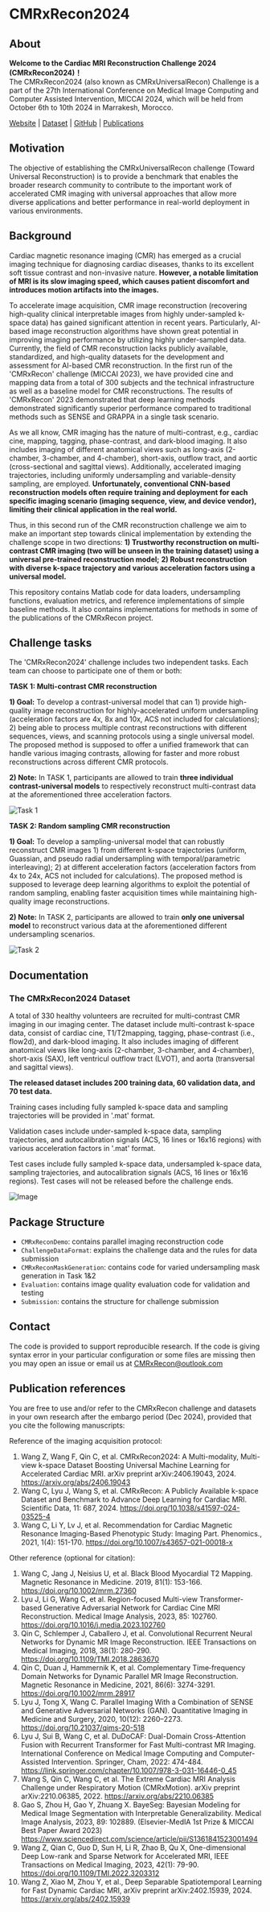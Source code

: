 # CMRxRecon2024

## About
**Welcome to the Cardiac MRI Reconstruction Challenge 2024 (CMRxRecon2024)！**  
The CMRxRecon2024 (also known as CMRxUniversalRecon) Challenge is a part of the 27th International Conference on Medical Image Computing and Computer Assisted Intervention, MICCAI 2024, which will be held from October 6th to 10th 2024 in Marrakesh, Morocco.


[Website](https://cmrxrecon.github.io/2024) |
[Dataset](https://www.synapse.org/#!Synapse:syn51471091/wiki/) |
[GitHub](https://github.com/CmrxRecon/CMRxRecon2024/) |
[Publications](#Publication-references)

## Motivation
The objective of establishing the CMRxUniversalRecon challenge (Toward Universal Reconstruction) is to provide a benchmark that enables the broader research community to contribute to the important work of accelerated CMR imaging with universal approaches that allow more diverse applications and better performance in real-world deployment in various environments.

## Background
Cardiac magnetic resonance imaging (CMR) has emerged as a crucial imaging technique for diagnosing cardiac diseases, thanks to its excellent soft tissue contrast and non-invasive nature. **However, a notable limitation of MRI is its slow imaging speed, which causes patient discomfort and introduces motion artifacts into the images.**

To accelerate image acquisition, CMR image reconstruction (recovering high-quality clinical interpretable images from highly under-sampled k-space data) has gained significant attention in recent years. Particularly, AI-based image reconstruction algorithms have shown great potential in improving imaging performance by utilizing highly under-sampled data. Currently, the field of CMR reconstruction lacks publicly available, standardized, and high-quality datasets for the development and assessment for AI-based CMR reconstruction. In the first run of the 'CMRxRecon' challenge (MICCAI 2023), we have provided cine and mapping data from a total of 300 subjects and the technical infrastructure as well as a baseline model for CMR reconstructions. The results of 'CMRxRecon' 2023 demonstrated that deep learning methods demonstrated significantly superior performance compared to traditional methods such as SENSE and GRAPPA in a single task scenario.

As we all know, CMR imaging has the nature of multi-contrast, e.g., cardiac cine, mapping, tagging, phase-contrast, and dark-blood imaging. It also includes imaging of different anatomical views such as long-axis (2-chamber, 3-chamber, and 4-chamber), short-axis, outflow tract, and aortic (cross-sectional and sagittal views). Additionally, accelerated imaging trajectories, including uniformly undersampling and variable-density sampling, are employed. **Unfortunately, conventional CNN-based reconstruction models often require training and deployment for each specific imaging scenario (imaging sequence, view, and device vendor), limiting their clinical application in the real world.**

Thus, in this second run of the CMR reconstruction challenge we aim to make an important step towards clinical implementation by extending the challenge scope in two directions:
**1) Trustworthy reconstruction on multi-contrast CMR imaging (two will be unseen in the training dataset) using a universal pre-trained reconstruction model;**
**2) Robust reconstruction with diverse k-space trajectory and various acceleration factors using a universal model.**  

This repository contains Matlab code for data loaders, undersampling functions, evaluation metrics, and reference implementations of simple baseline methods. It also contains implementations for methods in some of the publications of the CMRxRecon project.

## Challenge tasks
The 'CMRxRecon2024' challenge includes two independent tasks. Each team can choose to participate one of them or both:

**TASK 1: Multi-contrast CMR reconstruction**

**1) Goal:** To develop a contrast-universal model that can 1) provide high-quality image reconstruction for highly-accelerated uniform undersampling (acceleration factors are 4x, 8x and 10x, ACS not included for calculations); 2) being able to process multiple contrast reconstructions with different sequences, views, and scanning protocols using a single universal model. The proposed method is supposed to offer a unified framework that can handle various imaging contrasts, allowing for faster and more robust reconstructions across different CMR protocols.

**2) Note:** In TASK 1, participants are allowed to train **three individual contrast-universal models** to respectively reconstruct multi-contrast data at the aforementioned three acceleration factors.

![Task 1](https://github.com/CmrxRecon/CMRxRecon2024/blob/main/Task1.png)

**TASK 2: Random sampling CMR reconstruction**

**1) Goal:** To develop a sampling-universal model that can robustly reconstruct CMR images 1) from different k-space trajectories (uniform, Guassian, and pseudo radial undersampling with temporal/parametric interleaving); 2) at different acceleration factors (acceleration factors from 4x to 24x, ACS not included for calculations). The proposed method is supposed to leverage deep learning algorithms to exploit the potential of random sampling, enabling faster acquisition times while maintaining high-quality image reconstructions.

**2) Note:** In TASK 2, participants are allowed to train **only one universal model** to reconstruct various data at the aforementioned different undersampling scenarios.

![Task 2](https://github.com/CmrxRecon/CMRxRecon2024/blob/main/Task2.png)

## Documentation

### The CMRxRecon2024 Dataset
A total of 330 healthy volunteers are recruited for multi-contrast CMR imaging in our imaging center. The dataset include multi-contrast k-space data, consist of cardiac cine, T1/T2mapping, tagging, phase-contrast (i.e., flow2d), and dark-blood imaging. It also includes imaging of different anatomical views like long-axis (2-chamber, 3-chamber, and 4-chamber), short-axis (SAX), left ventricul outflow tract (LVOT), and aorta (transversal and sagittal views).

**The released dataset includes 200 training data, 60 validation data, and 70 test data.**

Training cases including fully sampled k-space data and sampling trajectories will be provided in '.mat' format.

Validation cases include under-sampled k-space data, sampling trajectories, and autocalibration signals (ACS, 16 lines or 16x16 regions) with various acceleration factors in '.mat' format.

Test cases include fully sampled k-space data, undersampled k-space data, sampling trajectories, and autocalibration signals (ACS, 16 lines or 16x16 regions). Test cases will not be released before the challenge ends.

![Image](https://github.com/CmrxRecon/CMRxRecon2024/blob/main/Showimage.png)

## Package Structure
* `CMRxReconDemo`: contains parallel imaging reconstruction code
* `ChallengeDataFormat`: explains the challenge data and the rules for data submission
* `CMRxReconMaskGeneration`: contains code for varied undersampling mask generation in Task 1&2
* `Evaluation`: contains image quality evaluation code for validation and testing
* `Submission`: contains the structure for challenge submission

## Contact
The code is provided to support reproducible research. If the code is giving syntax error in your particular configuration or some files are missing then you may open an issue or email us at CMRxRecon@outlook.com

## Publication references
You are free to use and/or refer to the CMRxRecon challenge and datasets in your own research after the embargo period (Dec 2024), provided that you cite the following manuscripts: 

Reference of the imaging acquisition protocol: 
1. Wang Z, Wang F, Qin C, et al. CMRxRecon2024: A Multi-modality, Multi-view k-space Dataset Boosting Universal Machine Learning for Accelerated Cardiac MRI. arXiv preprint arXiv:2406.19043, 2024. https://arxiv.org/abs/2406.19043
2. Wang C, Lyu J, Wang S, et al. CMRxRecon: A Publicly Available k-space Dataset and Benchmark to Advance Deep Learning for Cardiac MRI. Scientific Data, 11: 687, 2024. https://doi.org/10.1038/s41597-024-03525-4
3. Wang C, Li Y, Lv J, et al. Recommendation for Cardiac Magnetic Resonance Imaging-Based Phenotypic Study: Imaging Part. Phenomics., 2021, 1(4): 151-170. https://doi.org/10.1007/s43657-021-00018-x

Other reference (optional for citation):
1. Wang C, Jang J, Neisius U, et al. Black Blood Myocardial T2 Mapping. Magnetic Resonance in Medicine. 2019, 81(1): 153-166. https://doi.org/10.1002/mrm.27360
2. Lyu J, Li G, Wang C, et al. Region-focused Multi-view Transformer-based Generative Adversarial Network for Cardiac Cine MRI Reconstruction. Medical Image Analysis, 2023, 85: 102760. https://doi.org/10.1016/j.media.2023.102760
3. Qin C, Schlemper J, Caballero J, et al. Convolutional Recurrent Neural Networks for Dynamic MR Image Reconstruction. IEEE Transactions on Medical Imaging, 2018, 38(1): 280-290. https://doi.org/10.1109/TMI.2018.2863670
4. Qin C, Duan J, Hammernik K, et al. Complementary Time‐frequency Domain Networks for Dynamic Parallel MR Image Reconstruction. Magnetic Resonance in Medicine, 2021, 86(6): 3274-3291. https://doi.org/10.1002/mrm.28917
5. Lyu J, Tong X, Wang C. Parallel Imaging With a Combination of SENSE and Generative Adversarial Networks (GAN). Quantitative Imaging in Medicine and Surgery, 2020, 10(12): 2260–2273. https://doi.org/10.21037/qims-20-518
6. Lyu J, Sui B, Wang C, et al. DuDoCAF: Dual-Domain Cross-Attention Fusion with Recurrent Transformer for Fast Multi-contrast MR Imaging. International Conference on Medical Image Computing and Computer-Assisted Intervention. Springer, Cham, 2022: 474-484. https://link.springer.com/chapter/10.1007/978-3-031-16446-0_45
7. Wang S, Qin C, Wang C, et al. The Extreme Cardiac MRI Analysis Challenge under Respiratory Motion (CMRxMotion). arXiv preprint arXiv:2210.06385, 2022. https://arxiv.org/abs/2210.06385
8. Gao S, Zhou H, Gao Y, Zhuang X. BayeSeg: Bayesian Modeling for Medical Image Segmentation with Interpretable Generalizability. Medical Image Analysis, 2023, 89: 102889. (Elsevier-MedIA 1st Prize & MICCAl Best Paper Award 2023) https://www.sciencedirect.com/science/article/pii/S1361841523001494
9. Wang Z, Qian C, Guo D, Sun H, Li R, Zhao B, Qu X, One-dimensional Deep Low-rank and Sparse Network for Accelerated MRI, IEEE Transactions on Medical Imaging, 2023, 42(1): 79-90. https://doi.org/10.1109/TMI.2022.3203312
10. Wang Z, Xiao M, Zhou Y, et al., Deep Separable Spatiotemporal Learning for Fast Dynamic Cardiac MRI, arXiv preprint arXiv:2402.15939, 2024. https://arxiv.org/abs/2402.15939
